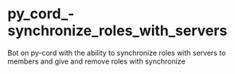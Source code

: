 # py_cord_-synchronize_roles_with_servers
Bot on py-cord with the ability to  synchronize roles with servers to members and give and remove roles with synchronize
